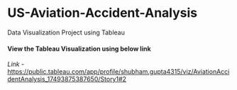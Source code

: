 # US-Aviation-Accident-Analysis
Data Visualization Project using Tableau

#### View the Tableau Visualization using below link
*Link* - https://public.tableau.com/app/profile/shubham.gupta4315/viz/AviationAccidentAnalysis_17493875387650/Story1#2

